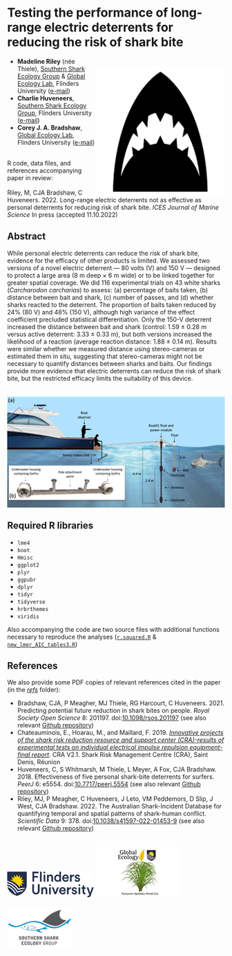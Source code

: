 # Testing the performance of long-range electric deterrents for reducing the risk of shark bite
<img align="right" src="www/shark2.png" alt="shark" width="300" style="margin-top: 20px">

- <strong>Madeline Riley</strong> (née Thiele), <a href="https://twitter.com/SouthernSharkEG">Southern Shark Ecology Group</a> & <a href="https://globalecologyflinders.com/">Global Ecology Lab</a>, Flinders University (<a href="mailto:madeline.thiele@flinders.edu.au">e-mail</a>)
- <strong>Charlie Huveneers</strong>, <a href="https://twitter.com/SouthernSharkEG">Southern Shark Ecology Group</a>, Flinders University (<a href="mailto:charlie.huveneers@flinders.edu.au">e-mail</a>)
- <strong>Corey J. A. Bradshaw</strong>, <a href="https://globalecologyflinders.com/">Global Ecology Lab</a>, Flinders University (<a href="mailto:corey.bradshaw@flinders.edu.au">e-mail</a>)

<br>
R code, data files, and references accompanying paper in review:<br>
<br>
Riley, M, CJA Bradshaw, C Huveneers. 2022. Long-range electric deterrents not as effective as personal deterrents for reducing risk of shark bite. <em>ICES Journal of Marine Science</em> In press (accepted 11.10.2022)

## Abstract
While personal electric deterrents can reduce the risk of shark bite, evidence for the efficacy of other products is limited. We assessed two versions of a novel electric deterrent — 80 volts (V) and 150 V — designed to protect a large area (8 m deep × 6 m wide) or to be linked together for greater spatial coverage. We did 116 experimental trials on 43 white sharks (<em>Carcharodon carcharias</em>) to assess: (a) percentage of baits taken, (b) distance between bait and shark, (c) number of passes, and (d) whether sharks reacted to the deterrent. The proportion of baits taken reduced by 24% (80 V) and 48% (150 V), although high variance of the effect coefficient precluded statistical differentiation. Only the 150-V deterrent increased the distance between bait and shark (control: 1.59 ± 0.28 m versus active deterrent: 3.33 ± 0.33 m), but both versions increased the likelihood of a reaction (average reaction distance: 1.88 ± 0.14 m). Results were similar whether we measured distance using stereo-cameras or estimated them in situ, suggesting that stereo-cameras might not be necessary to quantify distances between sharks and baits. Our findings provide more evidence that electric deterrents can reduce the risk of shark bite, but the restricted efficacy limits the suitability of this device.

<img align="center" src="www/fig1.png" alt="Experimental set-up during deterrent-test trials, showing (a) the entire experimental set-up and (b) the stereo-camera" width="1000" style="margin-top: 20px">

## Required R libraries
- <code>lme4</code>
- <code>boot</code>
- <code>Hmisc</code>
- <code>ggplot2</code>
- <code>plyr</code>
- <code>ggpubr</code>
- <code>dplyr</code>
- <code>tidyr</code>
- <code>tidyverse</code>
- <code>hrbrthemes</code>
- <code>viridis</code>

Also accompanying the code are two source files with additional functions necessary to reproduce the analyses (<a href="https://github.com/MadelineRiley95/Long-range-electric-deterrents-testing/blob/main/scripts/r.squared.R"><code>r.squared.R</code></a> & <a href="https://github.com/MadelineRiley95/Long-range-electric-deterrents-testing/blob/main/scripts/new_lmer_AIC_tables3.r"><code>new_lmer_AIC_tables3.R</code></a>)

## References
We also provide some PDF copies of relevant references cited in the paper (in the <a href="https://github.com/MadelineRiley95/Long-range-electric-deterrents-testing/tree/main/refs"><em>refs</em></a> folder):
- Bradshaw, CJA, P Meagher, MJ Thiele, RG Harcourt, C Huveneers. 2021. Predicting potential future reduction in shark bites on people. <em>Royal Society Open Science</em> 8: 201197. doi:<a href="http://doi.org/10.1098/rsos.201197">10.1098/rsos.201197</a> (see also relevant <a href="https://github.com/cjabradshaw/sharkbite">Github repository</a>)
- Chateauminois, E., Hoarau, M., and Maillard, F. 2019. <em><a href="https://github.com/MadelineRiley95/Long-range-electric-deterrents-testing/blob/main/refs/Innovative%20projects%20of%20the%20shark%20risk%20reduction%20resource%20and%20support%20center%20(CRA)-results%20of%20experimental%20tests%20on%20individual%20electrical%20impulse%20repulsion%20equipment-final%20report.pdf">Innovative projects of the shark risk reduction resource and support center (CRA)-results of experimental tests on individual electrical impulse repulsion equipment-final report</a></em>. CRA V2.1. Shark Risk Management Centre (CRA), Saint Denis, Réunion
- Huveneers, C, S Whitmarsh, M Thiele, L Meyer, A Fox, CJA Bradshaw. 2018. Effectiveness of five personal shark-bite deterrents for surfers. <em>PeerJ</em> 6: e5554. doi:<a href="http://doi.org/10.7717/peerj.5554">10.7717/peerj.5554</a> (see also relevant <a href="https://github.com/cjabradshaw/whitesharkdeterrents">Github repository</a>)
- Riley, MJ, P Meagher, C Huveneers, J Leto, VM Peddemors, D Slip, J West, CJA Bradshaw. 2022. The Australian Shark-Incident Database for quantifying temporal and spatial patterns of shark-human conflict. <em>Scientific Data</em> 9: 378. doi:<a href="http://doi.org/10.1038/s41597-022-01453-9">10.1038/s41597-022-01453-9</a> (see also relevant <a href="https://github.com/cjabradshaw/AustralianSharkIncidentDatabase">Github repository</a>)


<a href="https://www.flinders.edu.au"><img align="bottom-left" src="www/Flinders_University_Logo_Horizontal_RGB_Master.png" alt="Flinders University logo" width="200" style="margin-top: 20px"></a>
<a href="https://globalecologyflinders.com"><img align="bottom-left" src="www/GEL Logo Kaurna New Transp.png" alt="GEL logo" width="200" style="margin-top: 20px"></a> <a href="https://twitter.com/SouthernSharkEG"><img align="bottom-left" src="www/SSEG.png" alt="SSEG logo" width="150" style="margin-top: 20px"></a>

